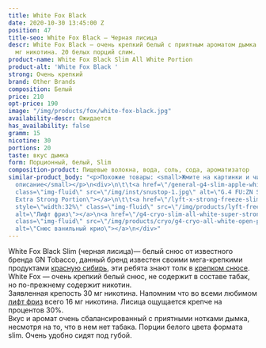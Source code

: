 ```yaml
---
title: White Fox Black
date: 2020-10-30 13:45:00 Z
position: 47
title-seo: White Fox Black — Черная лисица
descr: White Fox Black — очень крепкий белый с приятным ароматом дымка. Крепость 30
  мг никотина. 20 белых порций слим.
product-name: White Fox Black Slim All White Portion
product-alt: 'White Fox Black '
strong: Очень крепкий
brand: Other Brands
composition: Белый
price: 210
opt-price: 190
image: "/img/products/fox/white-fox-black.jpg"
availability-descr: Ожидается
has_availability: false
gramm: 15
nicotine: 30
portions: 20
taste: вкус дымка
form: Порционный, белый, Slim
composition-product: Пищевые волокна, вода, соль, сода, ароматизатор
similar-product_body: "<p>Похожие товары: <small>Жмите на картинки и читайте полное
  описание</small></p>\n<div>\n\t\t<a href=\"/general-g4-slim-apple-white\"><img style=\"width:32%\"
  class=\"img-fluid\" src=\"/img/inst/snustop-1.jpg\" alt=\"G.4 FU:ZN Slim All White
  Extra Strong Portion\"></a>\n\t\t<a href=\"/lyft-x-strong-freeze-slim-white\"><img
  style=\"width:32%\" class=\"img-fluid\" src=\"/img/products/lyft-freeze/lyft-freeze-open.jpg\"
  alt=\"Лифт фриз\"></a>\n<a href=\"/g4-cryo-slim-all-white-super-strong\"><img style=\"width:32%\"
  class=\"img-fluid\" src=\"/img/products/cryo/g4-cryo-all-white-open-portion.jpg\"
  alt=\"Снюс ванильный крио\"></a>\n</div>"
---
```


White Fox Black Slim (черная лисица)— белый снюс от известного бренда GN Tobacco, данный бренд известен своими мега-крепкими продуктами [красную сибирь](/siberia-white-dry-slim), эти ребята знают толк в [крепком снюсе](/ultra-strong).
White Fox — очень крепкий белый снюс, не содержит в составе табак, но по-прежнему содержит никотин.<br>
Заявленная крепость 30 мг никотина. Напомним что во всеми любимом [лифт фриз](/lyft-x-strong-freeze-slim-white) всего 16 мг никотина. Лисица ощущается крепче на процентов 30%.<br>
Вкус и аромат очень сбалансированный с приятными нотками дымка, несмотря на то, что в нем нет табака.
Порции белого цвета формата slim. Очень удобно сидят под губой.